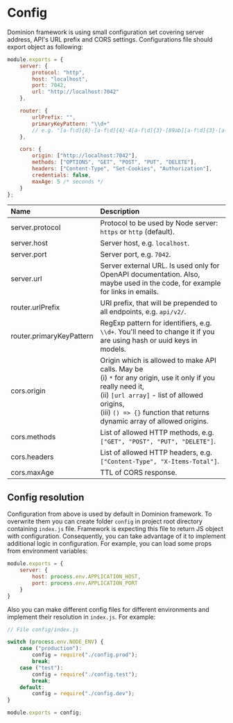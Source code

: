 # Config

Dominion framework is using small configuration set covering server 
address, API's URL prefix and CORS settings.
Configurations file should export object as following:
 
```js
module.exports = {
    server: {
        protocol: "http",
        host: "localhost",
        port: 7042,        
        url: "http://localhost:7042"
    },

    router: {        
        urlPrefix: "", 
        primaryKeyPattern: "\\d+" 
        // e.g. "[a-f\d]{8}-[a-f\d]{4}-4[a-f\d]{3}-[89ab][a-f\d]{3}-[a-f\d]{12}"
    },

    cors: {
        origin: ["http://localhost:7042"],
        methods: ["OPTIONS", "GET", "POST", "PUT", "DELETE"],
        headers: ["Content-Type", "Set-Cookies", "Authorization"],
        credentials: false,
        maxAge: 5 /* seconds */
    }
};

```
|Name   |Description   |
|:---|:---|
|server.protocol  | Protocol to be used by Node server: `https` or `http` (default).
|server.host  | Server host, e.g. `localhost`.    
|server.port  | Server port, e.g. `7042`.
|server.url   | Server external URL. Is used only for OpenAPI documentation. Also, maybe used in the code, for example for links in emails.
|router.urlPrefix | URI prefix, that will be prepended to all endpoints, e.g. `api/v2/`.
|router.primaryKeyPattern| RegExp pattern for identifiers, e.g. `\\d+`. You'll need to change it if you are using hash or uuid keys in models.
|cors.origin| Origin which is allowed to make API calls. May be <br /> (i) `*` for any origin, use it only if you really need it, <br /> (ii) `[url array]` - list of allowed origins, <br /> (iii) `() => {}` function that returns dynamic array of allowed origins.
|cors.methods| List of allowed HTTP methods, e.g. `["GET", "POST", "PUT", "DELETE"]`.
|cors.headers| List of allowed HTTP headers, e.g. `["Content-Type", "X-Items-Total"]`.
|cors.maxAge| TTL of CORS response.  
  
## Config resolution

Configuration from above is used by default in Dominion framework.
To overwrite them you can create folder `config` in project root
directory containing `index.js` file. Framework is expecting this file
to return JS object with configuration. Consequently, you 
can take advantage of it to implement additional logic in configuration.
For example, you can load some props from environment variables:
```js
module.exports = {
    server: {
        host: process.env.APPLICATION_HOST,
        port: process.env.APPLICATION_PORT
    }
}
```

Also you can make different config files for different environments
and implement their resolution in `index.js`. For example:

```js
// File config/index.js

switch (process.env.NODE_ENV) {
    case ("production"):
        config = require("./config.prod");
        break;
    case ("test"):
        config = require("./config.test");
        break;
    default:
        config = require("./config.dev");
}

module.exports = config;
```
